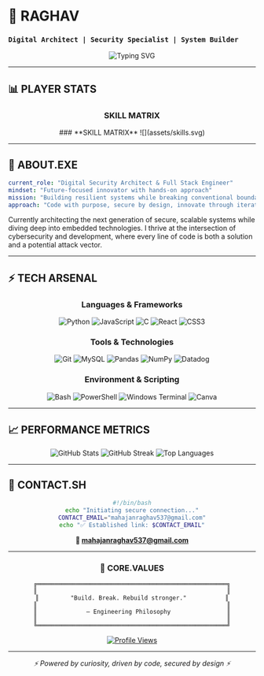 # 🎯 RAGHAV
### `Digital Architect | Security Specialist | System Builder`

<div align="center">
  
![Typing SVG](https://readme-typing-svg.herokuapp.com/?font=Fira+Code&size=18&duration=2000&pause=1000&color=00D9FF&center=true&vCenter=true&width=600&lines=Cybersecurity+Enthusiast;Full+Stack+Developer;Embedded+Systems+Engineer;Always+Learning%2C+Always+Building)

</div>

---

## 📊 **PLAYER STATS**

<div align="center">

### **SKILL MATRIX**

<div align="center">
### **SKILL MATRIX**
![](assets/skills.svg)
</div>


</div>

---

## 🚀 **ABOUT.EXE**

```yaml
current_role: "Digital Security Architect & Full Stack Engineer"
mindset: "Future-focused innovator with hands-on approach"
mission: "Building resilient systems while breaking conventional boundaries"
approach: "Code with purpose, secure by design, innovate through iteration"
```

Currently architecting the next generation of secure, scalable systems while diving deep into embedded technologies. I thrive at the intersection of cybersecurity and development, where every line of code is both a solution and a potential attack vector.

---

## ⚡ **TECH ARSENAL**

<div align="center">

### **Languages & Frameworks**
![Python](https://img.shields.io/badge/Python-3776AB?style=for-the-badge&logo=python&logoColor=white)
![JavaScript](https://img.shields.io/badge/JavaScript-F7DF1E?style=for-the-badge&logo=javascript&logoColor=black)
![C](https://img.shields.io/badge/C-00599C?style=for-the-badge&logo=c&logoColor=white)
![React](https://img.shields.io/badge/React-20232A?style=for-the-badge&logo=react&logoColor=61DAFB)
![CSS3](https://img.shields.io/badge/CSS3-1572B6?style=for-the-badge&logo=css3&logoColor=white)

### **Tools & Technologies**
![Git](https://img.shields.io/badge/Git-F05032?style=for-the-badge&logo=git&logoColor=white)
![MySQL](https://img.shields.io/badge/MySQL-4479A1?style=for-the-badge&logo=mysql&logoColor=white)
![Pandas](https://img.shields.io/badge/Pandas-150458?style=for-the-badge&logo=pandas&logoColor=white)
![NumPy](https://img.shields.io/badge/NumPy-013243?style=for-the-badge&logo=numpy&logoColor=white)
![Datadog](https://img.shields.io/badge/Datadog-632CA6?style=for-the-badge&logo=datadog&logoColor=white)

### **Environment & Scripting**
![Bash](https://img.shields.io/badge/Bash_Script-121011?style=for-the-badge&logo=gnu-bash&logoColor=white)
![PowerShell](https://img.shields.io/badge/PowerShell-5391FE?style=for-the-badge&logo=powershell&logoColor=white)
![Windows Terminal](https://img.shields.io/badge/Windows_Terminal-4D4D4D?style=for-the-badge&logo=windows-terminal&logoColor=white)
![Canva](https://img.shields.io/badge/Canva-00C4CC?style=for-the-badge&logo=canva&logoColor=white)

</div>

---

## 📈 **PERFORMANCE METRICS**

<div align="center">

<img src="https://github-readme-stats.vercel.app/api?username=YOUR_GITHUB_USERNAME&theme=tokyonight&hide_border=true&include_all_commits=true&count_private=true" alt="GitHub Stats" />

<img src="https://github-readme-streak-stats.herokuapp.com/?user=YOUR_GITHUB_USERNAME&theme=tokyonight&hide_border=true" alt="GitHub Streak" />

<img src="https://github-readme-stats.vercel.app/api/top-langs/?username=YOUR_GITHUB_USERNAME&theme=tokyonight&hide_border=true&include_all_commits=true&count_private=true&layout=compact" alt="Top Languages" />

</div>

---

## 🎯 **CONTACT.SH**

<div align="center">

```bash
#!/bin/bash
echo "Initiating secure connection..."
CONTACT_EMAIL="mahajanraghav537@gmail.com"
echo "✅ Established link: $CONTACT_EMAIL"
```

**📧 [mahajanraghav537@gmail.com](mailto:mahajanraghav537@gmail.com)**

</div>

---

<div align="center">

### 💫 **CORE.VALUES**

```
╔══════════════════════════════════════════════════════╗
║                                                      ║
║         "Build. Break. Rebuild stronger."           ║
║                                                      ║
║              — Engineering Philosophy                ║
║                                                      ║
╚══════════════════════════════════════════════════════╝
```

[![Profile Views](https://komarev.com/ghpvc/?username=YOUR_GITHUB_USERNAME&color=00d9ff&style=flat-square&label=Profile+Views)](https://github.com/YOUR_GITHUB_USERNAME)

</div>

---

<div align="center">
<i>⚡ Powered by curiosity, driven by code, secured by design ⚡</i>
</div>
